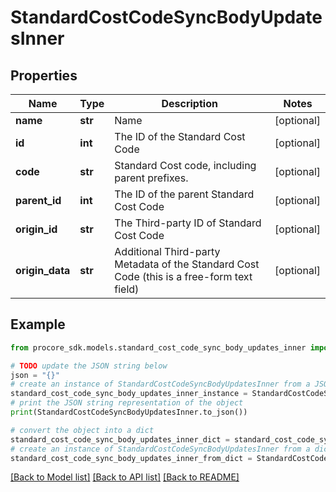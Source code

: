 # StandardCostCodeSyncBodyUpdatesInner


## Properties

Name | Type | Description | Notes
------------ | ------------- | ------------- | -------------
**name** | **str** | Name | [optional] 
**id** | **int** | The ID of the Standard Cost Code | [optional] 
**code** | **str** | Standard Cost code, including parent prefixes. | [optional] 
**parent_id** | **int** | The ID of the parent Standard Cost Code | [optional] 
**origin_id** | **str** | The Third-party ID of Standard Cost Code | [optional] 
**origin_data** | **str** | Additional Third-party Metadata of the Standard Cost Code (this is a free-form text field) | [optional] 

## Example

```python
from procore_sdk.models.standard_cost_code_sync_body_updates_inner import StandardCostCodeSyncBodyUpdatesInner

# TODO update the JSON string below
json = "{}"
# create an instance of StandardCostCodeSyncBodyUpdatesInner from a JSON string
standard_cost_code_sync_body_updates_inner_instance = StandardCostCodeSyncBodyUpdatesInner.from_json(json)
# print the JSON string representation of the object
print(StandardCostCodeSyncBodyUpdatesInner.to_json())

# convert the object into a dict
standard_cost_code_sync_body_updates_inner_dict = standard_cost_code_sync_body_updates_inner_instance.to_dict()
# create an instance of StandardCostCodeSyncBodyUpdatesInner from a dict
standard_cost_code_sync_body_updates_inner_from_dict = StandardCostCodeSyncBodyUpdatesInner.from_dict(standard_cost_code_sync_body_updates_inner_dict)
```
[[Back to Model list]](../README.md#documentation-for-models) [[Back to API list]](../README.md#documentation-for-api-endpoints) [[Back to README]](../README.md)


